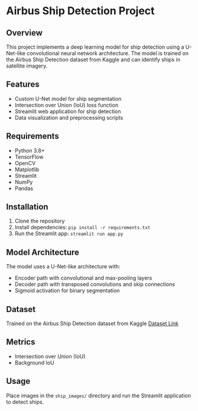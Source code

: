 # Airbus Ship Detection Project

## Overview
This project implements a deep learning model for ship detection using a U-Net-like convolutional neural network architecture. The model is trained on the Airbus Ship Detection dataset from Kaggle and can identify ships in satellite imagery.

## Features
- Custom U-Net model for ship segmentation
- Intersection over Union (IoU) loss function
- Streamlit web application for ship detection
- Data visualization and preprocessing scripts

## Requirements
- Python 3.8+
- TensorFlow
- OpenCV
- Matplotlib
- Streamlit
- NumPy
- Pandas

## Installation
1. Clone the repository
2. Install dependencies: `pip install -r requirements.txt`
3. Run the Streamlit app: `streamlit run app.py`

## Model Architecture
The model uses a U-Net-like architecture with:
- Encoder path with convolutional and max-pooling layers
- Decoder path with transposed convolutions and skip connections
- Sigmoid activation for binary segmentation

## Dataset
Trained on the Airbus Ship Detection dataset from Kaggle
[Dataset Link](https://www.kaggle.com/competitions/airbus-ship-detection)

## Metrics
- Intersection over Union (IoU)
- Background IoU

## Usage
Place images in the `ship_images/` directory and run the Streamlit application to detect ships.

